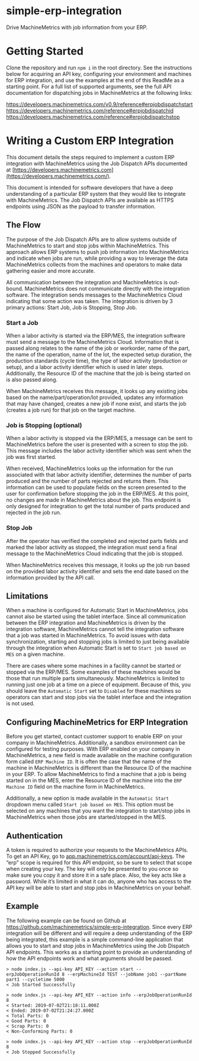 # simple-erp-integration
Drive MachineMetrics with job information from your ERP.

# Getting Started

Clone the repository and run `npm i` in the root directory. See the instructions below for acquiring an API key, configuring your environment and machines for ERP integration, and use the examples at the end of this ReadMe as a starting point. For a full list of supported arguments, see the full API documentation for dispatching jobs in MachineMetrics at the following links:

https://developers.machinemetrics.com/v0.9/reference#erpjobdispatchstart
https://developers.machinemetrics.com/reference#erpjobdispatchid
https://developers.machinemetrics.com/reference#erpjobdispatchstop

# Writing a Custom ERP Integration

This document details the steps required to implement a custom ERP integration with MachineMetrics using the Job Dispatch APIs documented at [https://developers.machinemetrics.com](https://developers.machinemetrics.com/).

This document is intended for software developers that have a deep understanding of a particular ERP system that they would like to integrate with MachineMetrics. The Job Dispatch APIs are available as HTTPS endpoints using JSON as the payload to transfer information.

## The Flow

The purpose of the Job Dispatch APIs are to allow systems outside of MachineMetrics to start and stop jobs within MachineMetrics. This approach allows ERP systems to push job information into MachineMetrics and indicate when jobs are run, while providing a way to leverage the data MachineMetrics collects from the machines and operators to make data gathering easier and more accurate.

All communication between the integration and MachineMetrics is out-bound. MachineMetrics does not communicate directly with the integration software. The integration sends messages to the MachineMetrics Cloud indicating that some action was taken. The integration is driven by 3 primary actions: Start Job, Job is Stopping, Stop Job.

### Start a Job

When a labor activity is started via the ERP/MES, the integration software must send a message to the MachineMetrics Cloud. Information that is passed along relates to the name of the job or workorder, name of the part, the name of the operation, name of the lot, the expected setup duration, the production standards (cycle time), the type of labor activity (production or setup), and a labor activity identifier which is used in later steps. Additionally, the Resource ID of the machine that the job is being started on is also passed along.

When MachineMetrics receives this message, it looks up any existing jobs based on the name/part/operation/lot provided, updates any information that may have changed, creates a new job if none exist, and starts the job (creates a job run) for that job on the target machine.

### Job is Stopping (optional)

When a labor activity is stopped via the ERP/MES, a message can be sent to MachineMetrics before the user is presented with a screen to stop the job. This message includes the labor activity identifier which was sent when the job was first started.

When received, MachineMetrics looks up the information for the run associated with that labor activity identifier, determines the number of parts produced and the number of parts rejected and returns them. This information can be used to populate fields on the screen presented to the user for confirmation before stopping the job in the ERP/MES. At this point, no changes are made in MachineMetrics about the job. This endpoint is only designed for integration to get the total number of parts produced and rejected in the job run.

### Stop Job

After the operator has verified the completed and rejected parts fields and marked the labor activity as stopped, the integration must send a final message to the MachineMetrics Cloud indicating that the job is stopped.

When MachineMetrics receives this message, it looks up the job run based on the provided labor activity identifier and sets the end date based on the information provided by the API call.

## Limitations

When a machine is configured for Automatic Start in MachineMetrics, jobs cannot also be started using the tablet interface. Since all communication between the ERP integration and MachineMetrics is driven by the integration software, MachineMetrics cannot tell the integration software that a job was started in MachineMetrics. To avoid issues with data synchronization, starting and stopping jobs is limited to just being available through the integration when Automatic Start is set to `Start job based on MES` on a given machine.

There are cases where some machines in a facility cannot be started or stopped via the ERP/MES. Some examples of these machines would be those that run multiple parts simultaneously. MachineMetrics is limited to running just one job at a time on a piece of equipment. Because of this, you should leave the `Automatic Start` set to `Disabled` for these machines so operators can start and stop jobs via the tablet interface and the integration is not used.

## Configuring MachineMetrics for ERP Integration

Before you get started, contact customer support to enable ERP on your company in MachineMetrics. Additionally, a sandbox environment can be configured for testing purposes. With ERP enabled on your company in MachineMetrics, a new field is made available on the machine configuration form called `ERP Machine ID`. It is often the case that the name of the machine in MachineMetrics is different than the Resource ID of the machine in your ERP. To allow MachineMetrics to find a machine that a job is being started on in the MES, enter the Resource ID of the machine into the `ERP Machine ID` field on the machine form in MachineMetrics.

Additionally, a new option is made available in the `Automatic Start` dropdown menu called `Start job based on MES`. This option must be selected on any machines that you want the integration to start/stop jobs in MachineMetrics when those jobs are started/stopped in the MES.

## Authentication

A token is required to authorize your requests to the MachineMetrics APIs. To get an API Key, go to [app.machinemetrics.com/account/api-keys](http://app.machinemetrics.com/account/api-keys). The “erp” scope is required for this API endpoint, so be sure to select that scope when creating your key. The key will only be presented to you once so make sure you copy it and store it in a safe place. Also, the key acts like a password. While it’s limited in what it can do, anyone who has access to the API key will be able to start and stop jobs in MachineMetrics on your behalf.

## Example

The following example can be found on Github at https://github.com/machinemetrics/simple-erp-integration. Since every ERP integration will be different and will require a deep understanding of the ERP being integrated, this example is a simple command-line application that allows you to start and stop jobs in MachineMetrics using the Job Dispatch API endpoints. This works as a starting point to provide an understanding of how the API endpoints work and what arguments should be passed.

```
> node index.js --api-key API_KEY --action start --erpJobOperationRunId 8 --erpMachineId TEST --jobName job1 --partName part1 --cycletime 5000
< Job Started Successfully

> node index.js --api-key API_KEY --action info --erpJobOperationRunId 8
< Started: 2019-07-02T21:18:11.000Z
< Ended: 2019-07-02T21:24:27.000Z
< Total Parts: 0
< Good Parts: 0
< Scrap Parts: 0
< Non-Conforming Parts: 0

> node index.js --api-key API_KEY --action stop --erpJobOperationRunId 8
< Job Stopped Successfully
```
